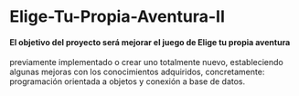 # Elige-Tu-Propia-Aventura-II

#### El objetivo del proyecto será mejorar el juego de Elige tu propia aventura 
previamente implementado o crear uno totalmente nuevo, estableciendo algunas mejoras con 
los conocimientos adquiridos, concretamente: programación orientada a objetos y conexión a 
base de datos.
